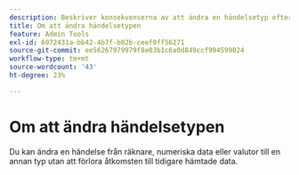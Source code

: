 ```yaml
---
description: Beskriver konsekvenserna av att ändra en händelsetyp efter att data har samlats in.
title: Om att ändra händelsetypen
feature: Admin Tools
exl-id: 6972431a-bb42-4b7f-b02b-ceef0ff56271
source-git-commit: ee56267979979f8e03b1c6a0d849ccf994599024
workflow-type: tm+mt
source-wordcount: '43'
ht-degree: 23%

---
```


# Om att ändra händelsetypen

Du kan ändra en händelse från räknare, numeriska data eller valutor till en annan typ utan att förlora åtkomsten till tidigare hämtade data.

